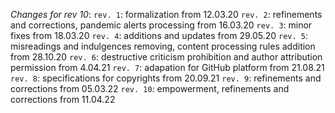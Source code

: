 _Changes for rev 10_: 
`rev. 1`: formalization from 12.03.20
`rev. 2`: refinements and corrections, pandemic alerts processing from 16.03.20
`rev. 3`: minor fixes from 18.03.20
`rev. 4`: additions and updates from 29.05.20
`rev. 5`: misreadings and indulgences removing, content processing rules addition from 28.10.20
`rev. 6`: destructive criticism prohibition and author attribution permission from 4.04.21
`rev. 7`: adapation for GitHub platform from 21.08.21
`rev. 8`: specifications for copyrights from 20.09.21
`rev. 9`: refinements and corrections from 05.03.22
`rev. 10`: empowerment, refinements and corrections from 11.04.22
